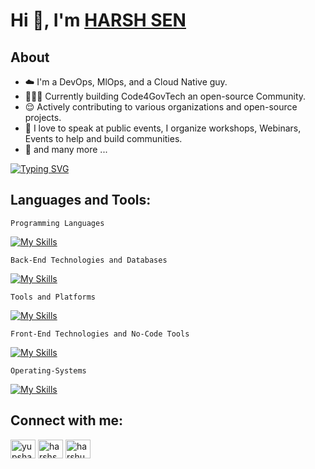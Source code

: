 # Hi 👋, I'm <a href="https://bento.me/harshsen"> HARSH SEN <a></a>

## About
- ☁️ I'm a DevOps, MlOps, and a Cloud Native guy.
- 🧑‍🤝‍🧑 Currently building Code4GovTech an open-source Community.
- 😌 Actively contributing to various organizations and open-source projects. 
- 🤩 I love to speak at public events, I organize workshops, Webinars, Events to help and build communities.
- 🤝 and many more ...

[![Typing SVG](https://readme-typing-svg.demolab.com?font=Montserrat&weight=500&size=35&pause=1000&color=F76B32&width=600&left=true&vCenter=true&random=false&width=450&&lines=DevRel;DevOps;MLOps)](https://git.io/typing-svg)

<!-- Languages and tools skills -->
## Languages and Tools:

```Programming Languages```

[![My Skills](https://skillicons.dev/icons?i=c,cpp,js,py,go,java&theme=light)](https://skillicons.dev)

```Back-End Technologies and Databases```

[![My Skills](https://skillicons.dev/icons?i=nodejs,appwrite,mysql,mongodb,postgres&theme=light)](https://skillicons.dev)

```Tools and Platforms```

[![My Skills](https://skillicons.dev/icons?i=aws,azure,docker,kubernetes,git,github,terraform,githubactions,gitlab,bash&theme=light)](https://skillicons.dev)


```Front-End Technologies and No-Code Tools```

[![My Skills](https://skillicons.dev/icons?i=html,css,react,bootstrap,notion,figma,blender,photoshop&theme=light)](https://skillicons.dev)

```Operating-Systems```

[![My Skills](https://skillicons.dev/icons?i=windows,apple,linux,ubuntu&theme=light)](https://skillicons.dev)

## Connect with me:
<p align="left">
<a href="https://twitter.com/yupsharsh" target="blank"><img align="center" src="https://raw.githubusercontent.com/rahuldkjain/github-profile-readme-generator/master/src/images/icons/Social/twitter.svg" alt="yupsharsh" height="30" width="40" /></a>
<a href="https://linkedin.com/in/harshsen" target="blank"><img align="center" src="https://raw.githubusercontent.com/rahuldkjain/github-profile-readme-generator/master/src/images/icons/Social/linked-in-alt.svg" alt="harshsen" height="30" width="40" /></a>
<a href="https://discord.gg/harshu3261" target="blank"><img align="center" src="https://raw.githubusercontent.com/rahuldkjain/github-profile-readme-generator/master/src/images/icons/Social/discord.svg" alt="harshu3261" height="30" width="40" /></a>
</p>
